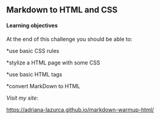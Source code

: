 ## Markdown to HTML and CSS
#### Learning objectives

At the end of this challenge you should be able to:

*use basic CSS rules

*stylize a HTML page with some CSS

*use basic HTML tags

*convert MarkDown to HTML

_Visit my site_:

https://adriana-lazurca.github.io/markdown-warmup-html/
